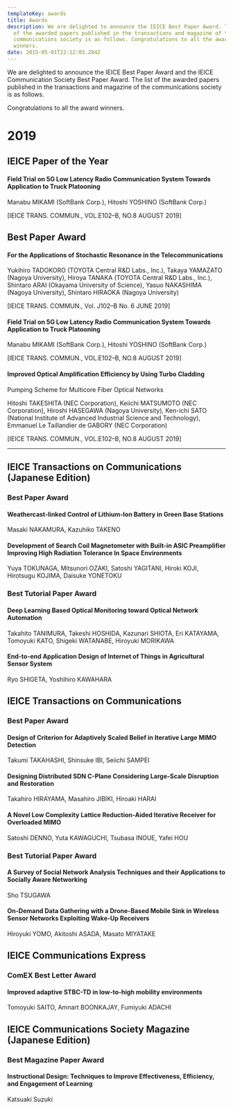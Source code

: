 ```yaml
---
templateKey: awards
title: Awards
description: We are delighted to announce the IEICE Best Paper Award. The list
  of the awarded papers published in the transactions and magazine of the
  communications society is as follows. Congratulations to all the award
  winners.
date: 2015-05-01T22:12:03.284Z
---
```

We are delighted to announce the IEICE Best Paper Award and the IEICE Communication Society Best Paper Award. The list of the awarded papers published in the transactions and magazine of the communications society is as follows. 

Congratulations to all the award winners.

# 2019
## IEICE Paper of the Year

#### Field Trial on 5G Low Latency Radio Communication System Towards Application to Truck Platooning

Manabu MIKAMI (SoftBank Corp.), Hitoshi YOSHINO (SoftBank Corp.)

[IEICE TRANS. COMMUN., VOL.E102–B, NO.8 AUGUST 2019]

## Best Paper Award

#### For the Applications of Stochastic Resonance in the Telecommunications

Yukihiro TADOKORO (TOYOTA Central R&D Labs., Inc.), Takaya YAMAZATO (Nagoya University), Hiroya TANAKA (TOYOTA Central R&D Labs., Inc.), Shintaro ARAI (Okayama University of Science), Yasuo NAKASHIMA (Nagoya University), Shintaro HIRAOKA (Nagoya University)

[IEICE TRANS. COMMUN., Vol. J102–B No. 6 JUNE 2019]

#### Field Trial on 5G Low Latency Radio Communication System Towards Application to Truck Platooning

Manabu MIKAMI (SoftBank Corp.), Hitoshi YOSHINO (SoftBank Corp.)

[IEICE TRANS. COMMUN., VOL.E102–B, NO.8 AUGUST 2019]


#### Improved Optical Amplification Efficiency by Using Turbo Cladding
Pumping Scheme for Multicore Fiber Optical Networks

Hitoshi TAKESHITA (NEC Corporation), Keiichi MATSUMOTO (NEC Corporation), Hiroshi HASEGAWA (Nagoya University), Ken-ichi SATO (National Institute of Advanced Industrial Science and Technology), Emmanuel Le Taillandier de GABORY (NEC Corporation)

[IEICE TRANS. COMMUN., VOL.E102–B, NO.8 AUGUST 2019]

-------------

## IEICE Transactions on Communications (Japanese Edition)

### Best Paper Award

#### Weathercast-linked Control of Lithium-Ion Battery in Green Base Stations

Masaki NAKAMURA, Kazuhiko TAKENO

#### Development of Search Coil Magnetometer with Built-in ASIC Preamplifier Improving High Radiation Tolerance In Space Environments

Yuya TOKUNAGA, Mitsunori OZAKI, Satoshi YAGITANI, Hiroki KOJI, Hirotsugu KOJIMA, Daisuke YONETOKU

### Best Tutorial Paper Award

#### Deep Learning Based Optical Monitoring toward Optical Network Automation

Takahito TANIMURA, Takeshi HOSHIDA, Kazunari SHIOTA, Eri KATAYAMA, Tomoyuki KATO, Shigeki WATANABE, Hiroyuki MORIKAWA

#### End-to-end Application Design of Internet of Things in Agricultural Sensor System

Ryo SHIGETA, Yoshihiro KAWAHARA

## IEICE Transactions on Communications

### Best Paper Award

#### Design of Criterion for Adaptively Scaled Belief in Iterative Large MIMO Detection

Takumi TAKAHASHI, Shinsuke IBI, Seiichi SAMPEI

#### Designing Distributed SDN C-Plane Considering Large-Scale Disruption and Restoration

Takahiro HIRAYAMA, Masahiro JIBIKI, Hiroaki HARAI

#### A Novel Low Complexity Lattice Reduction-Aided Iterative Receiver for Overloaded MIMO

Satoshi DENNO, Yuta KAWAGUCHI, Tsubasa INOUE, Yafei HOU

### Best Tutorial Paper Award

#### A Survey of Social Network Analysis Techniques and their Applications to Socially Aware Networking

Sho TSUGAWA

#### On-Demand Data Gathering with a Drone-Based Mobile Sink in Wireless Sensor Networks Exploiting Wake-Up Receivers

Hiroyuki YOMO, Akitoshi ASADA, Masato MIYATAKE

## IEICE Communications Express

### ComEX Best Letter Award

#### Improved adaptive STBC-TD in low-to-high mobility environments

Tomoyuki SAITO, Amnart BOONKAJAY, Fumiyuki ADACHI

## IEICE Communications Society Magazine (Japanese Edition)

### Best Magazine Paper Award

#### Instructional Design: Techniques to Improve Effectiveness, Efficiency, and Engagement of Learning

Katsuaki Suzuki